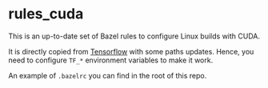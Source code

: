 rules_cuda
==========

This is an up-to-date set of Bazel rules to configure Linux builds with CUDA.

It is directly copied from [Tensorflow](https://github.com/tensorflow/tensorflow/tree/master/third_party/gpus) with some paths updates. Hence, you need to configure `TF_*` environment variables to make it work.

An example of `.bazelrc` you can find in the root of this repo.


